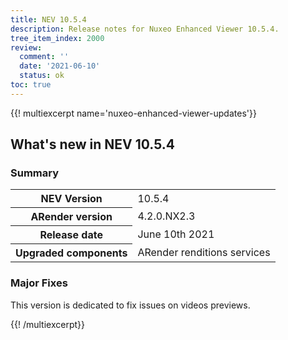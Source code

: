 ```yaml
---
title: NEV 10.5.4
description: Release notes for Nuxeo Enhanced Viewer 10.5.4.
tree_item_index: 2000
review:
  comment: ''
  date: '2021-06-10'
  status: ok
toc: true
---
```


{{! multiexcerpt name='nuxeo-enhanced-viewer-updates'}}
## What's new in NEV 10.5.4

### Summary

<div class="table-scroll">
<table class="hover">
<tbody>
<tr>
<th colspan="1">NEV Version</th>
<td colspan="1">10.5.4</td>
</tr>
<tr>
<th colspan="1">ARender version</th>
<td colspan="1">4.2.0.NX2.3</td>
</tr>
<tr>
<th colspan="1">Release date</th>
<td colspan="1">June 10th 2021</td>
</tr>
<tr>
<th colspan="1">Upgraded components</th>
<td colspan="1">ARender renditions services</td>
</tr>
</tbody>
</table>
</div>

### Major Fixes

This version is dedicated to fix issues on videos previews.

{{! /multiexcerpt}}
